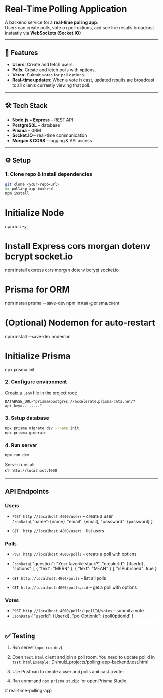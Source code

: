 # Real-Time Polling Application

A backend service for a **real-time polling app**.  
Users can create polls, vote on poll options, and see live results broadcast instantly via **WebSockets (Socket.IO)**.

---

## 📌 Features
- **Users**: Create and fetch users.
- **Polls**: Create and fetch polls with options.
- **Votes**: Submit votes for poll options.
- **Real-time updates**: When a vote is cast, updated results are broadcast to all clients currently viewing that poll.

---

## 🛠️ Tech Stack
- **Node.js + Express** – REST API
- **PostgreSQL** – database
- **Prisma** – ORM
- **Socket.IO** – real-time communication
- **Morgan & CORS** – logging & API access

---

## ⚙️ Setup

### 1. Clone repo & install dependencies
```bash
git clone <your-repo-url>
cd polling-app-backend
npm install
```
# Initialize Node
npm init -y

# Install Express cors morgan dotenv bcrypt socket.io 
npm install express cors morgan dotenv bcrypt socket.io 

# Prisma for ORM
npm install prisma --save-dev
npm install @prisma/client

# (Optional) Nodemon for auto-restart
npm install --save-dev nodemon

# Initialize Prisma
npx prisma init

### 2. Configure environment
Create a `.env` file in the project root:
```env
DATABASE_URL="prisma+postgres://accelerate.prisma-data.net/?api_key=........"
```

### 3. Setup database
```bash
npx prisma migrate dev --name init
npx prisma generate
```

### 4. Run server
```bash
npm run dev
```

Server runs at:  
👉 `http://localhost:4000`

---

## API Endpoints

### Users
- `POST http://localhost:4000/users` – create a user  
  `JsonData`{
              "name": {name},
              "email": {email},
              "password": {password}
            }

- `GET  http://localhost:4000/users` – list users  

### Polls
- `POST http://localhost:4000/polls` – create a poll with options 
- `JsonData`{
              "question": "Your favorite stack?",
              "creatorId": {UserId},
              "options": [
                { "text": "MERN" },
                { "text": "MEAN" }
              ],
              "isPublished": true
            }

              
- `GET http://localhost:4000/polls` – list all polls  
- `GET http://localhost:4000/polls/:id` – get a poll with options  

### Votes
- `POST http://localhost:4000/polls/:pollId/votes` – submit a vote  
-  `JsonData` {
                "userId": {UserId},
                "pollOptionId": {pollOptionId}
              }
---

## ✅ Testing
1. Run server (`npm run dev`).
2. Open `test.html` client and join a poll room. You need to update pollId in `test.html` 
    `Example:` D:/multi_projects/polling-app-backend/test.html

3. Use Postman to create a user and polls and cast a vote:
4. Run command `npx prisma studio` for open Prisma Studio.



#   r e a l - t i m e - p o l l i n g - a p p  
 